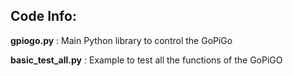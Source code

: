 ## Code Info:

**gpiogo.py** : Main Python library to control the GoPiGo

**basic_test_all.py** : Example to test all the functions of the GoPiGO